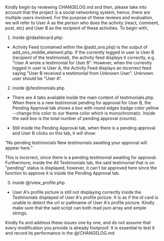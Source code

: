 Kindly begin by reviewing CHANGELOG.md and then, please take into account that the project is a social networking system, hence, there are multiple users involved. For the purpose of these reviews and evaluation, we will refer to User A as the person who does the activity (react, comment, post, etc) and User B as the recipient of these activities. To begin with, 

1. Inside @/dashboard.php:

* Activity Feed (contained within the @add_ons.php) is the output of add_ons_middle_element.php. If the currently logged in user is User B (recipient of the testimonial), the activity feed displays it correctly, e.g. "User A wrote a testimonial for User B". However, when the currently logged in user is User A, the Activity Feed displays an incorrect feed saying "User B received a testimonial from Unknown User". Unknown user should be "User A".  

2. inside @/testimonials.php 

* There are 4 tabs available inside the main content of testimonials.php. When there is a new testimonial pending for approval for User B, the Pending Approval tab shows a box with round edges badge color yellow --change this color to our theme color which is monochromatic. Inside the said box is the total number of pending approval (counts).

* Still inside the Pending Approval tab, when there is a pending approval and User B clicks on this tab, it will show:

"No pending testimonials
New testimonials awaiting your approval will appear here."

This is incorrect, since there is a pending testimonial awaiting for approval. Furthermore, inside the All Testimonials tab, the said testimonial that is on "pending" status is displayed, however, it can't be approved here since the function to approve it is inside the Pending Approval tab.

3. inside @/view_profile.php 

* User A's profile picture is still not displaying correctly inside the Testimonials displayed of User A's profile picture. It is as if the id card is unable to detect the url or pathname of User A's profile picture. Kindly make sure that the said script can both read json array and simple strings. 

Kindly fix and address these issues one by one, and do not assume that every modification you provide is already foolproof. It is essential to test it and record its performance in the @/CHANGELOG.md


